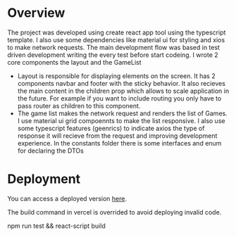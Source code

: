 # Overview

The project was developed using create react app tool using the typescript template. I also use some dependencies like material ui for styling and xios to make network requests.
The main development flow was based in test driven development writing the every test before start codeing.
I wrote 2 core components the layout and the GameList

- Layout is responsible for displaying elements on the screen. It has 2 components navbar and footer with the sticky behavior. It also recieves the main content in the children prop which allows to scale application in the future. For example if you want to include routing you only have to pass router as children to this component.
- The game list makes the network request and renders the list of Games. I use material ui grid compoennts to make the list responsive. I also use some typescript features (geenrics) to indicate axios the type of response it will recieve from the request and improving development experience. In the constants folder there is some interfaces and enum for declaring the DTOs 

# Deployment

You can access a deployed version [here](https://react-game-list.vercel.app/).

The build command in vercel is overrided to avoid deploying invalid code.

npm run test && react-script build




